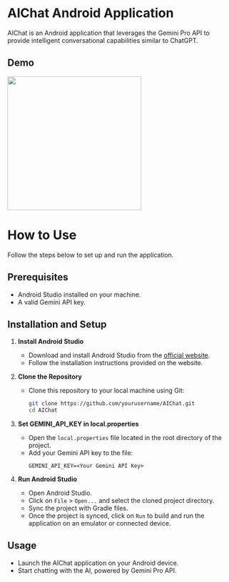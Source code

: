 # AIChat Android Application

AIChat is an Android application that leverages the Gemini Pro API to provide intelligent conversational capabilities similar to ChatGPT. 

## Demo
<img src="https://github.com/shunm-999/GeminiChat/assets/37167834/8b14c5ca-d524-4199-84a1-5d41a23fa4b0" width="300"/>

# How to Use
Follow the steps below to set up and run the application.

## Prerequisites

- Android Studio installed on your machine.
- A valid Gemini API key.

## Installation and Setup

1. **Install Android Studio**
   - Download and install Android Studio from the [official website](https://developer.android.com/studio).
   - Follow the installation instructions provided on the website.

2. **Clone the Repository**
   - Clone this repository to your local machine using Git:
     ```bash
     git clone https://github.com/yourusername/AIChat.git
     cd AIChat
     ```

3. **Set GEMINI_API_KEY in local.properties**
   - Open the `local.properties` file located in the root directory of the project.
   - Add your Gemini API key to the file:
     ```properties
     GEMINI_API_KEY=<Your Gemini API Key>
     ```

4. **Run Android Studio**
   - Open Android Studio.
   - Click on `File` > `Open...` and select the cloned project directory.
   - Sync the project with Gradle files.
   - Once the project is synced, click on `Run` to build and run the application on an emulator or connected device.

## Usage

- Launch the AIChat application on your Android device.
- Start chatting with the AI, powered by Gemini Pro API.
